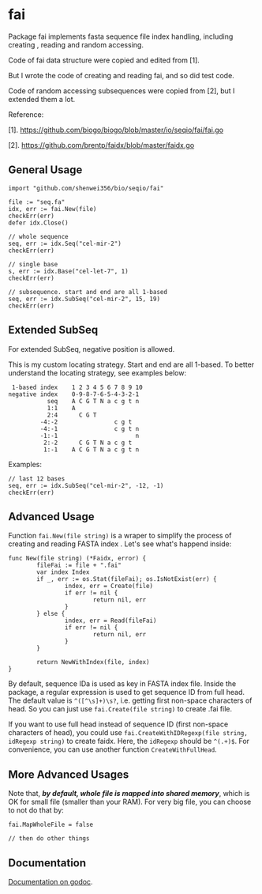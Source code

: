 # fai

Package fai implements fasta sequence file index handling, including creating
, reading and random accessing.

Code of fai data structure were copied and edited from [1].

But I wrote the code of creating and reading fai, and so did test code.

Code of random accessing subsequences were copied from [2], but I extended them a lot.

Reference:

[1]. https://github.com/biogo/biogo/blob/master/io/seqio/fai/fai.go

[2]. https://github.com/brentp/faidx/blob/master/faidx.go

## General Usage

    import "github.com/shenwei356/bio/seqio/fai"

    file := "seq.fa"
    idx, err := fai.New(file)
    checkErr(err)
    defer idx.Close()

    // whole sequence
    seq, err := idx.Seq("cel-mir-2")
    checkErr(err)

    // single base
    s, err := idx.Base("cel-let-7", 1)
    checkErr(err)

    // subsequence. start and end are all 1-based
    seq, err := idx.SubSeq("cel-mir-2", 15, 19)
    checkErr(err)


## Extended SubSeq


For extended SubSeq, negative position is allowed.


This is my custom locating strategy. Start and end are all 1-based.
To better understand the locating strategy, see examples below:


     1-based index    1 2 3 4 5 6 7 8 9 10
    negative index    0-9-8-7-6-5-4-3-2-1
               seq    A C G T N a c g t n
               1:1    A
               2:4      C G T
             -4:-2                c g t
             -4:-1                c g t n
             -1:-1                      n
              2:-2      C G T N a c g t
              1:-1    A C G T N a c g t n

Examples:

    // last 12 bases
    seq, err := idx.SubSeq("cel-mir-2", -12, -1)
    checkErr(err)

## Advanced Usage

Function `fai.New(file string)` is a wraper to simplify the process of
creating and reading FASTA index . Let's see what's happend inside:

    func New(file string) (*Faidx, error) {
            fileFai := file + ".fai"
            var index Index
            if _, err := os.Stat(fileFai); os.IsNotExist(err) {
                    index, err = Create(file)
                    if err != nil {
                            return nil, err
                    }
            } else {
                    index, err = Read(fileFai)
                    if err != nil {
                            return nil, err
                    }
            }

            return NewWithIndex(file, index)
    }

By default, sequence IDa is used as key in FASTA index file.
Inside the package, a regular expression is used to get sequence ID from
full head. The default value is `^([^\s]+)\s?`, i.e. getting
first non-space characters of head.
So you can just use `fai.Create(file string)` to create .fai file.

If you want to use full head instead of sequence ID (first non-space characters of head),
you could use `fai.CreateWithIDRegexp(file string, idRegexp string)` to create faidx.
Here, the `idRegexp` should be `^(.+)$`. For convenience, you can use another function
`CreateWithFullHead`.


## More Advanced Usages

Note that, ***by default, whole file is mapped into shared memory***,
which is OK for small file (smaller than your RAM).
For very big file, you can choose to not do that by:

    fai.MapWholeFile = false

    // then do other things


## Documentation

[Documentation on godoc](https://godoc.org/github.com/shenwei356/bio/seqio/fai).
